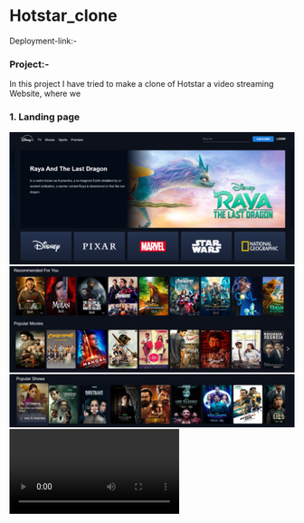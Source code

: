 # Hotstar_clone
Deployment-link:-
### Project:-
In this project I have tried to make a clone of Hotstar a video streaming Website, where we
### 1. Landing page
![landing](https://github.com/Yasaswini25/Hotstar-clone/blob/main/l1.png)
![landing](https://github.com/Yasaswini25/Hotstar-clone/blob/main/l2.png)
![landing](https://github.com/Yasaswini25/Hotstar-clone/blob/main/l3.png)
![landing](https://github.com/Yasaswini25/Hotstar-clone/blob/main/v.mp4)
